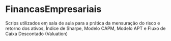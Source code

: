 # FinancasEmpresariais
Scrips utilizados em sala de aula para a prática da mensuração do risco e retorno dos ativos, Índice de Sharpe, Modelo CAPM, Modelo APT e Fluxo de Caixa Descontado (Valuation)
